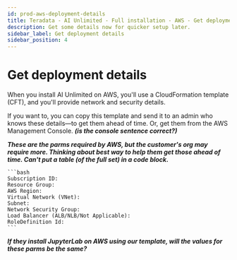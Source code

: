 ```yaml
---
id: prod-aws-deployment-details
title: Teradata - AI Unlimited - Full installation - AWS - Get deployment details
description: Get some details now for quicker setup later.
sidebar_label: Get deployment details 
sidebar_position: 4
---
```

# Get deployment details

When you install AI Unlimited on AWS, you'll use a CloudFormation template (CFT), and you'll provide network and security details. 

If you want to, you can copy this template and send it to an admin who knows these details&mdash;to get them ahead of time. Or, get them from the AWS Management Console. ***(is the console sentence correct?)***

***These are the parms required by AWS, but the customer's org may require more. Thinking about best way to help them get those ahead of time. Can't put a table (of the full set) in a code block.***

	```bash
    Subscription ID: 
    Resource Group:
    AWS Region: 
    Virtual Network (VNet): 
    Subnet: 
    Network Security Group:
    Load Balancer (ALB/NLB/Not Applicable):
    RoleDefinition Id: 
	```

***If they install JupyterLab on AWS using our template, will the values for these parms be the same?***